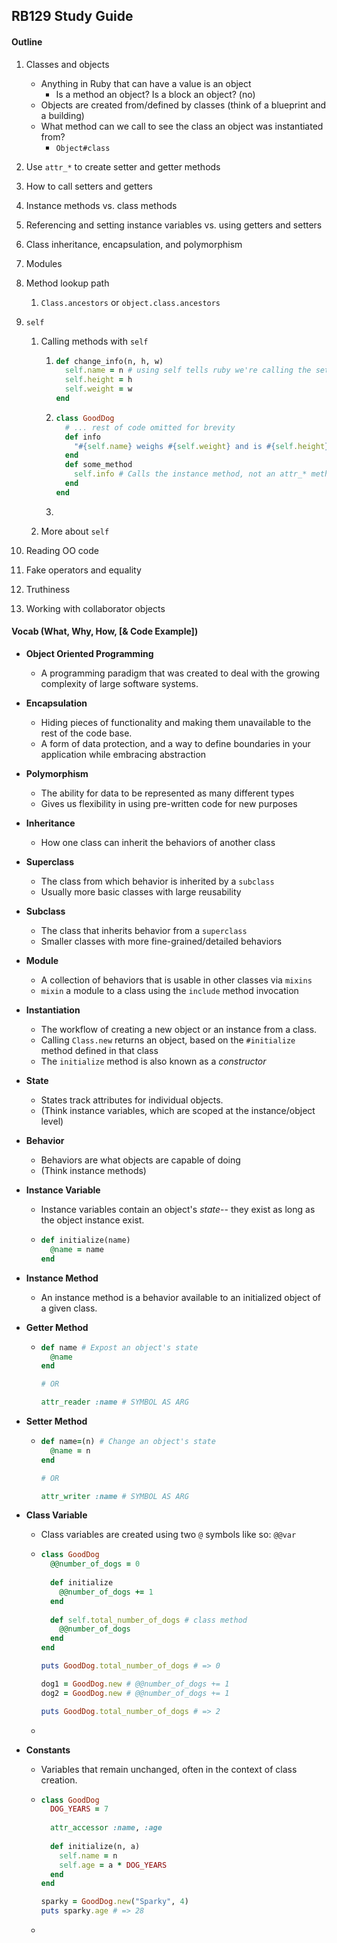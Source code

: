 ## RB129 Study Guide

#### Outline

1. Classes and objects

   * Anything in Ruby that can have a value is an object
     * Is a method an object? Is a block an object? (no)
   * Objects are created from/defined by classes (think of a blueprint and a building)
   * What method can we call to see the class an object was instantiated from?
     * ```Object#class```

2. Use ```attr_*``` to create setter and getter methods

3. How to call setters and getters

4. Instance methods vs. class methods

5. Referencing and setting instance variables vs. using getters and setters

6. Class inheritance, encapsulation, and polymorphism

7. Modules

8. Method lookup path

   1. ```Class.ancestors``` or ```object.class.ancestors```

9. ```self```

   1. Calling methods with ```self```

      1. ```Ruby
         def change_info(n, h, w)
           self.name = n # using self tells ruby we're calling the setter method
           self.height = h
           self.weight = w
         end
         ```

      2. ```Ruby
         class GoodDog
           # ... rest of code omitted for brevity
           def info
             "#{self.name} weighs #{self.weight} and is #{self.height} tall"
           end
           def some_method
             self.info # Calls the instance method, not an attr_* method
           end
         end
         ```

      3. 

   2. More about ```self```

10. Reading OO code

11. Fake operators and equality

12. Truthiness

13. Working with collaborator objects



#### Vocab (What, Why, How, [& Code Example])

* **Object Oriented Programming**

  * A programming paradigm that was created to deal with the growing complexity of large software systems.

* **Encapsulation**

  * Hiding pieces of functionality and making them unavailable to the rest of the code base.
  * A form of data protection, and a way to define boundaries in your application while embracing abstraction

* **Polymorphism**

  * The ability for data to be represented as many different types
  * Gives us flexibility in using pre-written code for new purposes

* **Inheritance**

  * How one class can inherit the behaviors of another class

* **Superclass**

  * The class from which behavior is inherited by a ```subclass```
  * Usually more basic classes with large reusability

* **Subclass**

  * The class that inherits behavior from a ```superclass```
  * Smaller classes with more fine-grained/detailed behaviors

* **Module**

  * A collection of behaviors that is usable in other classes via ```mixins```
  * ```mixin``` a module to a class using the ```include``` method invocation

* **Instantiation**

  * The workflow of creating a new object or an instance from a class.
  * Calling ``Class.new`` returns an object, based on the ```#initialize``` method defined in that class
  * The ```initialize``` method is also known as a *constructor*

* **State**

  * States track attributes for individual objects.
  * (Think instance variables, which are scoped at the instance/object level)

* **Behavior**

  * Behaviors are what objects are capable of doing
  * (Think instance methods)

* **Instance Variable**

  * Instance variables contain an object's *state*-- they exist as long as the object instance exist.

  * ```Ruby
    def initialize(name)
      @name = name
    end	
    ```

* **Instance Method**

  * An instance method is a behavior available to an initialized object of a given class.

* **Getter Method**

  * ```ruby
    def name # Expost an object's state
      @name
    end
    
    # OR
    
    attr_reader :name # SYMBOL AS ARG
    ```

* **Setter Method**

  * ```Ruby
    def name=(n) # Change an object's state
      @name = n
    end
    
    # OR
    
    attr_writer :name # SYMBOL AS ARG
    ```

* **Class Variable**

  * Class variables are created using two `@` symbols like so: `@@var`

  * ```Ruby
    class GoodDog
      @@number_of_dogs = 0
      
      def initialize
        @@number_of_dogs += 1
      end
      
      def self.total_number_of_dogs # class method
        @@number_of_dogs
      end
    end
    
    puts GoodDog.total_number_of_dogs # => 0
    
    dog1 = GoodDog.new # @@number_of_dogs += 1
    dog2 = GoodDog.new # @@number_of_dogs += 1
    
    puts GoodDog.total_number_of_dogs # => 2
    ```

  * 

* **Constants**

  * Variables that remain unchanged, often in the context of class creation.

  * ```Ruby
    class GoodDog
      DOG_YEARS = 7
      
      attr_accessor :name, :age
      
      def initialize(n, a)
        self.name = n
        self.age = a * DOG_YEARS
      end
    end
    
    sparky = GoodDog.new("Sparky", 4)
    puts sparky.age # => 28
    ```

  * 